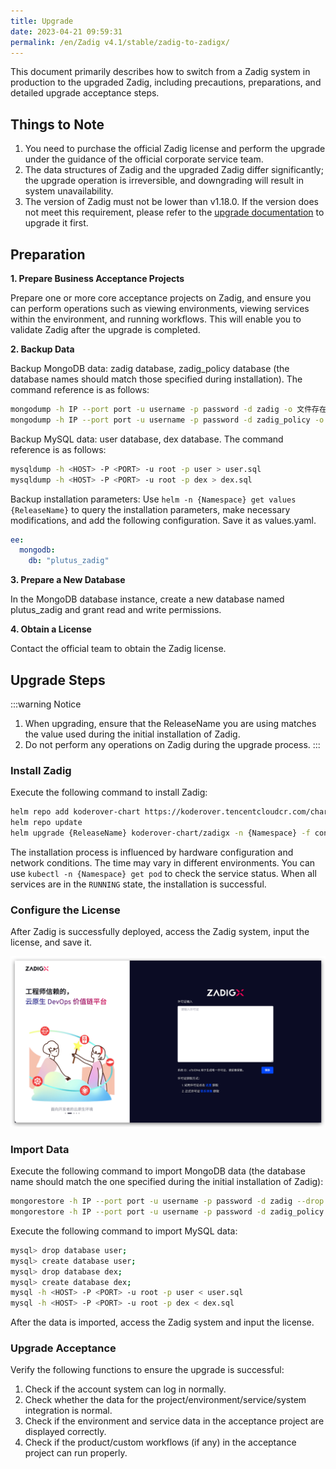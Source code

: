 ```yaml
---
title: Upgrade
date: 2023-04-21 09:59:31
permalink: /en/Zadig v4.1/stable/zadig-to-zadigx/
---
```


This document primarily describes how to switch from a Zadig system in production to the upgraded Zadig, including precautions, preparations, and detailed upgrade acceptance steps.

## Things to Note

1. You need to purchase the official Zadig license and perform the upgrade under the guidance of the official corporate service team.
2. The data structures of Zadig and the upgraded Zadig differ significantly; the upgrade operation is irreversible, and downgrading will result in system unavailability.
3. The version of Zadig must not be lower than v1.18.0. If the version does not meet this requirement, please refer to the [upgrade documentation](/en/Zadig%20v4.1/release-notes/v1.18.0/) to upgrade it first.

## Preparation

**1. Prepare Business Acceptance Projects**

Prepare one or more core acceptance projects on Zadig, and ensure you can perform operations such as viewing environments, viewing services within the environment, and running workflows. This will enable you to validate Zadig after the upgrade is completed.

**2. Backup Data**

Backup MongoDB data: zadig database, zadig_policy database (the database names should match those specified during installation). The command reference is as follows:

``` bash
mongodump -h IP --port port -u username -p password -d zadig -o 文件存在路径
mongodump -h IP --port port -u username -p password -d zadig_policy -o 文件存在路径
```

Backup MySQL data: user database, dex database. The command reference is as follows:
``` bash
mysqldump -h <HOST> -P <PORT> -u root -p user > user.sql
mysqldump -h <HOST> -P <PORT> -u root -p dex > dex.sql
```

Backup installation parameters: Use `helm -n {Namespace} get values {ReleaseName}` to query the installation parameters, make necessary modifications, and add the following configuration. Save it as values.yaml.

``` yaml
ee:
  mongodb:
    db: "plutus_zadig"
```

**3. Prepare a New Database**

In the MongoDB database instance, create a new database named plutus_zadig and grant read and write permissions.

**4. Obtain a License**

Contact the official team to obtain the Zadig license.

## Upgrade Steps
:::warning Notice
1. When upgrading, ensure that the ReleaseName you are using matches the value used during the initial installation of Zadig.
2. Do not perform any operations on Zadig during the upgrade process.
:::

### Install Zadig

Execute the following command to install Zadig:

``` bash
helm repo add koderover-chart https://koderover.tencentcloudcr.com/chartrepo/chart
helm repo update
helm upgrade {ReleaseName} koderover-chart/zadigx -n {Namespace} -f config.yaml
```

The installation process is influenced by hardware configuration and network conditions. The time may vary in different environments. You can use `kubectl -n {Namespace} get pod` to check the service status. When all services are in the `RUNNING` state, the installation is successful.

### Configure the License

After Zadig is successfully deployed, access the Zadig system, input the license, and save it.

![Install](../../../_images/install_3.png)

### Import Data

Execute the following command to import MongoDB data (the database name should match the one specified during the initial installation of Zadig):

``` bash
mongorestore -h IP --port port -u username -p password -d zadig --drop file path
mongorestore -h IP --port port -u username -p password -d zadig_policy --drop file path
```

Execute the following command to import MySQL data:

``` bash
mysql> drop database user;
mysql> create database user;
mysql> drop database dex;
mysql> create database dex;
mysql -h <HOST> -P <PORT> -u root -p user < user.sql
mysql -h <HOST> -P <PORT> -u root -p dex < dex.sql
```

After the data is imported, access the Zadig system and input the license.

### Upgrade Acceptance

Verify the following functions to ensure the upgrade is successful:
1. Check if the account system can log in normally.
2. Check whether the data for the project/environment/service/system integration is normal.
3. Check if the environment and service data in the acceptance project are displayed correctly.
4. Check if the product/custom workflows (if any) in the acceptance project can run properly.
